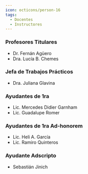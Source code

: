 ```yaml
---
icon: octicons/person-16
tags:
  - Docentes
  - Instructores
---
```


### Profesores Titulares

* Dr. Fernán Agüero
* Dra. Lucía B. Chemes

### Jefa de Trabajos Prácticos
* Dra. Juliana Glavina

### Ayudantes de 1ra
* Lic. Mercedes Didier Garnham
* Lic. Guadalupe Romer

### Ayudantes de 1ra Ad-honorem
* Lic. Heli A. García
* Lic. Ramiro Quinteros

### Ayudante Adscripto
* Sebastián Jinich


